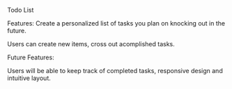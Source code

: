 Todo List

Features:
Create a personalized list of tasks you plan on knocking out in the future.

Users can create new items, cross out acomplished tasks. 

Future Features:

Users will be able to keep track of completed tasks, responsive design and intuitive layout.

